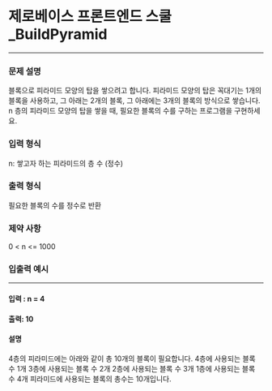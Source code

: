 # 제로베이스 프론트엔드 스쿨_BuildPyramid

---

### 문제 설명
블록으로 피라미드 모양의 탑을 쌓으려고 합니다.
피라미드 모양의 탑은 꼭대기는 1개의 블록을 사용하고, 그 아래는 2개의 블록, 그 아래에는 3개의 블록의 방식으로 쌓습니다.
n 층의 피라미드 모양의 탑을 쌓을 때, 필요한 블록의 수를 구하는 프로그램을 구현하세요.

### 입력 형식
n: 쌓고자 하는 피라미드의 층 수 (정수)
### 출력 형식
필요한 블록의 수를 정수로 반환
### 제약 사항
0 < n <= 1000
### 입출력 예시

---

#### 입력 : n = 4
#### 출력: 10

#### 설명
4층의 피라미드에는 아래와 같이 총 10개의 블록이 필요합니다.
4층에 사용되는 블록 수 1개
3층에 사용되는 블록 수 2개
2층에 사용되는 블록 수 3개
1층에 사용되는 블록 수 4개
피라미드에 사용되는 블록의 총수는 10개입니다.